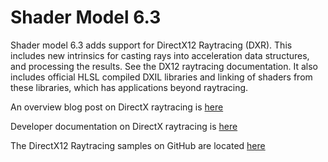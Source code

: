 # Shader Model 6.3

Shader model 6.3 adds support for DirectX12 Raytracing (DXR). This includes new intrinsics for casting rays into acceleration data structures, and processing the results. See the DX12 raytracing documentation. It also includes official HLSL compiled DXIL libraries and linking of shaders from these libraries, which has applications beyond raytracing.

An overview blog post on DirectX raytracing is [here](https://blogs.msdn.microsoft.com/directx/2018/10/02/directx-raytracing-and-the-windows-10-october-2018-update/)

Developer documentation on DirectX raytracing is [here](https://docs.microsoft.com/en-us/windows/desktop/direct3d12/direct3d-12-raytracing)

The DirectX12 Raytracing samples on GitHub are located [here](https://github.com/Microsoft/DirectX-Graphics-Samples/tree/master/Samples/Desktop/D3D12Raytracing)
